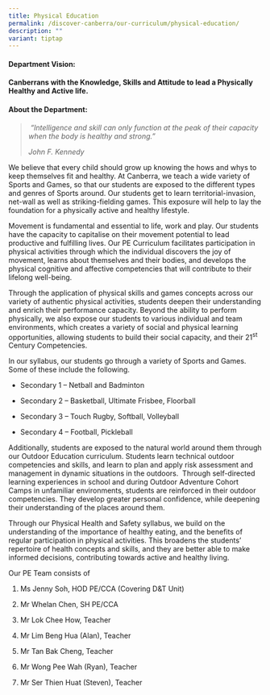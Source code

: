 ```yaml
---
title: Physical Education
permalink: /discover-canberra/our-curriculum/physical-education/
description: ""
variant: tiptap
---
```

<h4>Department Vision:</h4>
<h4>Canberrans with the Knowledge, Skills and Attitude to lead a Physically Healthy and Active life.</h4>
<p></p>
<h4>About the Department:</h4>
<blockquote>
<p><em>&nbsp;“Intelligence and skill can only function at the peak of their capacity when the body is healthy and strong.”</em>
</p>
<p><em>John F. Kennedy</em>
</p>
</blockquote>
<p></p>
<p>We believe that every child should grow up knowing the hows and whys to
keep themselves fit and healthy. At Canberra, we teach a wide variety of
Sports and Games, so that our students are exposed to the different types
and genres of Sports around. Our students get to learn territorial-invasion,
net-wall as well as striking-fielding games. This exposure will help to
lay the foundation for a physically active and healthy lifestyle.</p>
<p>Movement is fundamental and essential to life, work and play. Our students
have the capacity to capitalise on their movement potential to lead productive
and fulfilling lives. Our PE Curriculum facilitates participation in physical
activities through which the individual discovers the joy of movement,
learns about themselves and their bodies, and develops the physical cognitive
and affective competencies that will contribute to their lifelong well-being.</p>
<p>Through the application of physical skills and games concepts across our
variety of authentic physical activities, students deepen their understanding
and enrich their performance capacity. Beyond the ability to perform physically,
we also expose our students to various individual and team environments,
which creates a variety of social and physical learning opportunities,
allowing students to build their social capacity, and their 21<sup>st</sup> Century
Competencies.</p>
<p>In our syllabus, our students go through a variety of Sports and Games.
Some of these include the following.</p>
<ul data-tight="true" class="tight">
<li>
<p>Secondary 1 – Netball and Badminton</p>
</li>
<li>
<p>Secondary 2 – Basketball, Ultimate Frisbee, Floorball</p>
</li>
<li>
<p>Secondary 3 – Touch Rugby, Softball, Volleyball</p>
</li>
<li>
<p>Secondary 4 – Football, Pickleball</p>
</li>
</ul>
<p>Additionally, students are exposed to the natural world around them through
our Outdoor Education curriculum. Students learn technical outdoor competencies
and skills, and learn to plan and apply risk assessment and management
in dynamic situations in the outdoors.&nbsp; Through self-directed learning
experiences in school and during Outdoor Adventure Cohort Camps in unfamiliar
environments, students are reinforced in their outdoor competencies. They
develop greater personal confidence, while deepening their understanding
of the places around them.</p>
<p>Through our Physical Health and Safety syllabus, we build on the understanding
of the importance of healthy eating, and the benefits of regular participation
in physical activities. This broadens the students’ repertoire of health
concepts and skills, and they are better able to make informed decisions,
contributing towards active and healthy living.</p>
<p>Our PE Team consists of</p>
<ol data-tight="true" class="tight">
<li>
<p>Ms Jenny Soh, HOD PE/CCA (Covering D&amp;T Unit)</p>
</li>
<li>
<p>Mr Whelan Chen, SH PE/CCA</p>
</li>
<li>
<p>Mr Lok Chee How, Teacher</p>
</li>
<li>
<p>Mr Lim Beng Hua (Alan), Teacher</p>
</li>
<li>
<p>Mr Tan Bak Cheng, Teacher</p>
</li>
<li>
<p>Mr Wong Pee Wah (Ryan), Teacher</p>
</li>
<li>
<p>Mr Ser Thien Huat (Steven), Teacher</p>
</li>
</ol>
<p>&nbsp;</p>